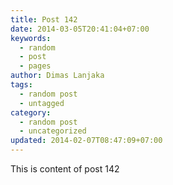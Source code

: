 ```yaml
---
title: Post 142
date: 2014-03-05T20:41:04+07:00
keywords:
  - random
  - post
  - pages
author: Dimas Lanjaka
tags:
  - random post
  - untagged
category:
  - random post
  - uncategorized
updated: 2014-02-07T08:47:09+07:00
---
```

This is content of post 142